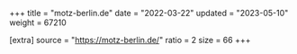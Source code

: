 +++
title = "motz-berlin.de"
date = "2022-03-22"
updated = "2023-05-10"
weight = 67210

[extra]
source = "https://motz-berlin.de/"
ratio = 2
size = 66
+++
